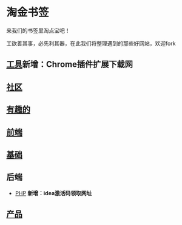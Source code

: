 # 淘金书签

来我们的书签里淘点宝吧！

工欲善其事，必先利其器，在此我们将整理遇到的那些好网站，欢迎fork





## [工具](工具/bookmark.md)**新增：Chrome插件扩展下载网**


## [社区](社区/bookmark.md)


## [有趣的](有趣的/bookmark.md)


## [前端](前端/bookmark.md)


## [基础](基础/bookmark.md)

## 后端

- [PHP](后端/PHP/bookmark.md) **新增：idea激活码领取网址**
  


## [产品](产品/bookmark.md)


